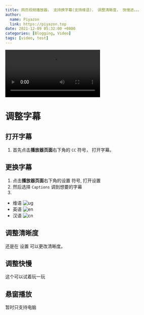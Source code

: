```yaml
---
title: 网页视频播放器， 支持换字幕(支持维语)， 调整清晰度， 快慢进。。。
author:
  name: Piyazon
  link: https://piyazon.top
date: 2021-12-09 05:32:00 +0800
categories: [Blogging, Video]
tags: [video, test]
---
```


<!--Add a Simple HTML5 Video tag-->
<video crossorigin="" playsinline="" data-poster="https://git.lug.ustc.edu.cn/flame3/images/-/raw/main/videos/steve.png" id="player">

<source src="https://siasky.net/AACsvpQDPVRizqQjNrU9kbfcXM7hzzQecwl9EvWrfz-Vpg" type="video/mp4" size="480">

<source src="https://siasky.net/AADpti41picwKKTn9OYIRMJihN5EZGFVC-UnvsE0gWh-3g" type="video/mp4" size="720">

<source src="https://siasky.net/AAATKntwjIlkKy_uKE1tM4qFRR8r97l7u7KRpm1O5v9mFw" type="video/mp4" size="1080">

<track kind="captions" label="ئۇيغۇرچە" srclang="ug" src="https://api.allorigins.win/raw?url=https://git.lug.ustc.edu.cn/flame3/images/-/raw/main/videos/steve/ug.vtt">

<track kind="captions" label="English" srclang="en" src="https://api.allorigins.win/raw?url=https://git.lug.ustc.edu.cn/flame3/images/-/raw/main/videos/steve/en.vtt">

<track kind="captions" label="汉语" srclang="zh-CN" src="https://api.allorigins.win/raw?url=https://git.lug.ustc.edu.cn/flame3/images/-/raw/main/videos/steve/cn.vtt">
</video>




# 调整字幕

## 打开字幕

1. 首先点击**播放器页面**右下角的 `CC` 符号， 打开字幕。

## 更换字幕

1. 点击**播放器页面**右下角的设置 <span class="fa fa-cog"></span> 符号, 打开设置
2. 然后选择 `Captions` 调到想要的字幕
3.

- 维语 ![ug](/jekyll/posts/ug.png)
- 英语 ![en](/jekyll/posts/en.png)
- 汉语 ![cn](/jekyll/posts/cn.png)

## 调整清晰度

还是在 设置 <span class="fa fa-cog"></span> 可以更改清晰度。

## 调整快慢

这个可以试着玩一玩

## 悬窗播放

暂时只支持电脑
